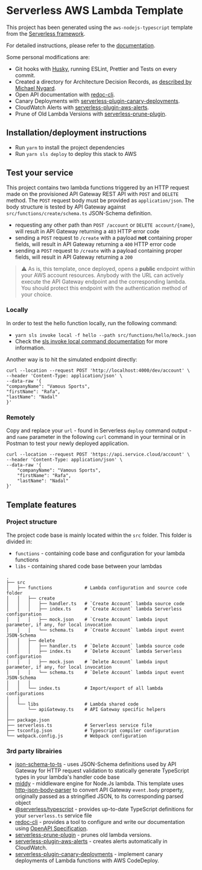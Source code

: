 # Serverless AWS Lambda Template

This project has been generated using the `aws-nodejs-typescript` template from the [Serverless framework](https://www.serverless.com/).

For detailed instructions, please refer to the [documentation](https://www.serverless.com/framework/docs/providers/aws/).

Some personal modifications are:

- Git hooks with [Husky](https://typicode.github.io/husky/), running ESLint, Prettier and Tests on every commit.
- Created a directory for Architecture Decision Records, as [described by Michael Nygard](http://thinkrelevance.com/blog/2011/11/15/documenting-architecture-decisions).
- Open API documentation with [redoc-cli](https://github.com/Redocly/redoc).
- Canary Deployments with [serverless-plugin-canary-deployments](https://github.com/davidgf/serverless-plugin-canary-deployments).
- CloudWatch Alerts with [serverless-plugin-aws-alerts](https://github.com/ACloudGuru/serverless-plugin-aws-alerts).
- Prune of Old Lambda Versions with [serverless-prune-plugin](https://github.com/claygregory/serverless-prune-plugin).

## Installation/deployment instructions

- Run `yarn` to install the project dependencies
- Run `yarn sls deploy` to deploy this stack to AWS

## Test your service

This project contains two lambda functions triggered by an HTTP request made on the provisioned API Gateway REST API with `POST` and `DELETE` method. The `POST` request body must be provided as `application/json`. The body structure is tested by API Gateway against `src/functions/create/schema.ts` JSON-Schema definition.

- requesting any other path than `POST /account` or `DELETE account/{name}`, will result in API Gateway returning a `403` HTTP error code
- sending a `POST` request to `/create` with a payload **not** containing proper fields, will result in API Gateway returning a `400` HTTP error code
- sending a `POST` request to `/create` with a payload containing proper fields, will result in API Gateway returning a `200`

> :warning: As is, this template, once deployed, opens a **public** endpoint within your AWS account resources. Anybody with the URL can actively execute the API Gateway endpoint and the corresponding lambda. You should protect this endpoint with the authentication method of your choice.

### Locally

In order to test the hello function locally, run the following command:

- `yarn sls invoke local -f hello --path src/functions/hello/mock.json`
- Check the [sls invoke local command documentation](https://www.serverless.com/framework/docs/providers/aws/cli-reference/invoke-local/) for more information.

Another way is to hit the simulated endpoint directly:

```
curl --location --request POST 'http://localhost:4000/dev/account' \
--header 'Content-Type: application/json' \
--data-raw '{
"companyName": "Vamous Sports",
"firstName": "Rafa",
"lastName": "Nadal"
}'
```

### Remotely

Copy and replace your `url` - found in Serverless `deploy` command output - and `name` parameter in the following `curl` command in your terminal or in Postman to test your newly deployed application.

```
curl --location --request POST 'https://api.service.cloud/account' \
--header 'Content-Type: application/json' \
--data-raw '{
    "companyName": "Vamous Sports",
    "firstName": "Rafa",
    "lastName": "Nadal"
}'
```

## Template features

### Project structure

The project code base is mainly located within the `src` folder. This folder is divided in:

- `functions` - containing code base and configuration for your lambda functions
- `libs` - containing shared code base between your lambdas

```
.
├── src
│   ├── functions            # Lambda configuration and source code folder
│   │   ├── create
│   │   │   ├── handler.ts   # `Create Account` lambda source code
│   │   │   ├── index.ts     # `Create Account` lambda Serverless configuration
│   │   │   ├── mock.json    # `Create Account` lambda input parameter, if any, for local invocation
│   │   │   └── schema.ts    # `Create Account` lambda input event JSON-Schema
│   │   ├── delete
│   │   │   ├── handler.ts   # `Delete Account` lambda source code
│   │   │   ├── index.ts     # `Delete Account` lambda Serverless configuration
│   │   │   ├── mock.json    # `Delete Account` lambda input parameter, if any, for local invocation
│   │   │   └── schema.ts    # `Delete Account` lambda input event JSON-Schema
│   │   │
│   │   └── index.ts         # Import/export of all lambda configurations
│   │
│   └── libs                 # Lambda shared code
│       └── apiGateway.ts    # API Gateway specific helpers
│
├── package.json
├── serverless.ts            # Serverless service file
├── tsconfig.json            # Typescript compiler configuration
└── webpack.config.js        # Webpack configuration
```

### 3rd party librairies

- [json-schema-to-ts](https://github.com/ThomasAribart/json-schema-to-ts) - uses JSON-Schema definitions used by API Gateway for HTTP request validation to statically generate TypeScript types in your lambda's handler code base
- [middy](https://github.com/middyjs/middy) - middleware engine for Node.Js lambda. This template uses [http-json-body-parser](https://github.com/middyjs/middy/tree/master/packages/http-json-body-parser) to convert API Gateway `event.body` property, originally passed as a stringified JSON, to its corresponding parsed object
- [@serverless/typescript](https://github.com/serverless/typescript) - provides up-to-date TypeScript definitions for your `serverless.ts` service file
- [redoc-cli](https://github.com/Redocly/redoc) - provides a tool to configure and write our documentation using [OpenAPI Specification](https://swagger.io/specification).
- [serverless-prune-plugin](https://github.com/claygregory/serverless-prune-plugin) - prunes old lambda versions.
- [serverless-plugin-aws-alerts](https://github.com/ACloudGuru/serverless-plugin-aws-alerts) - creates alerts automatically in CloudWatch.
- [serverless-plugin-canary-deployments](https://github.com/davidgf/serverless-plugin-canary-deployments) - implement canary deployments of Lambda functions with AWS CodeDeploy.
